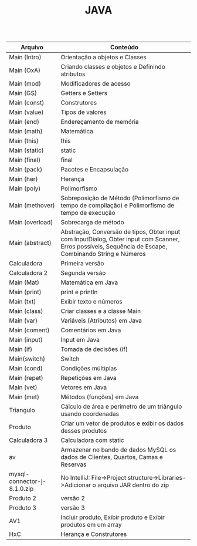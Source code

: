 <div align="center">
<h1>JAVA</h1><br><br> </div>

Arquivo | Conteúdo
--------|-----------
Main (Intro) | Orientação a objetos e Classes <br>
Main (OxA) | Criando classes e objetos e Definindo atributos <br>
Main (mod) | Modificadores de acesso <br>
Main (GS) | Getters e Setters <br>
Main (const) | Construtores <br>
Main (value) | Tipos de valores<br>
Main (end) | Endereçamento de memória<br>
Main (math) | Matemática <br>
Main (this) | this<br>
Main (static) | static<br>
Main (final) | final <br>
Main (pack) | Pacotes e Encapsulação<br>
Main (her) | Herança <br>
Main (poly) | Polimorfismo <br>
Main (methover) | Sobreposição de Método (Polimorfismo de tempo de compilação) e Polimorfismo de tempo de execução<br>
Main (overload) | Sobrecarga de método<br>
Main (abstract) | Abstração, Conversão de tipos, Obter input com InputDialog, Obter input com Scanner, Erros possíveis, Sequência de Escape, Combinando String e Números<br>
Calculadora | Primeira versão<br>
Calculadora 2 | Segunda versão<br>
Main (Mat) | Matemática em Java<br>
Main (print) | print e println <br>
Main (txt) | Exibir texto e números <br>
Main (class) | Criar classes e a classe Main <br>
Main (var) | Variáveis (Atributos) em Java<br>
Main (coment) | Comentários em Java<br>
Main (input) | Input em Java<br>
Main (if) | Tomada de decisões (if)<br>
Main(switch) | Switch <br>
Main (cond) | Condições múltiplas <br>
Main (repet) | Repetições em Java <br>
Main (vet) | Vetores em Java <br>
Main (met) | Métodos (funções) em Java<br>
Triangulo | Cálculo de área e perímetro de um triângulo usando coordenadas<br>
Produto | Criar um vetor de produtos e exibir os dados desses produtos <br>
Calculadora 3 | Calculadora com static<br>
av | Armazenar no bando de dados MySQL os dados de Clientes, Quartos, Camas e Reservas<br>
mysql-connector-j-8.1.0.zip | No IntelliJ: File->Project structure->Libraries->Adicionar o arquivo JAR dentro do zip<br>
Produto 2 | versão 2<br>
Produto 3 | versão 3<br>
AV1 | Incluir produto, Exibir produto e Exibir produtos em um array <br>
HxC | Herança e Construtores <br>




